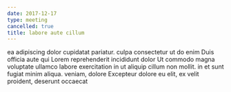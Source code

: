 ```yaml
---
date: 2017-12-17
type: meeting
cancelled: true
title: labore aute cillum
---
```

ea adipiscing dolor cupidatat pariatur. culpa consectetur ut do enim Duis officia aute qui Lorem reprehenderit incididunt dolor Ut commodo magna voluptate ullamco labore exercitation in ut aliquip cillum non mollit. in et sunt fugiat minim aliqua. veniam, dolore Excepteur dolore eu elit, ex velit proident, deserunt occaecat